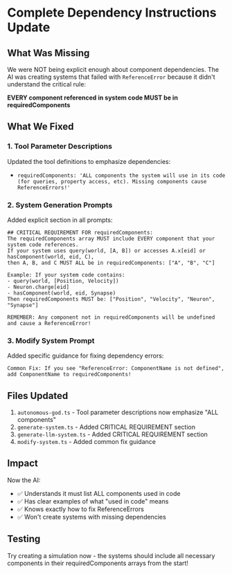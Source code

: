 # Complete Dependency Instructions Update

## What Was Missing

We were NOT being explicit enough about component dependencies. The AI was creating systems that failed with `ReferenceError` because it didn't understand the critical rule:

**EVERY component referenced in system code MUST be in requiredComponents**

## What We Fixed

### 1. Tool Parameter Descriptions
Updated the tool definitions to emphasize dependencies:
- `requiredComponents: 'ALL components the system will use in its code (for queries, property access, etc). Missing components cause ReferenceErrors!'`

### 2. System Generation Prompts
Added explicit section in all prompts:
```
## CRITICAL REQUIREMENT FOR requiredComponents:
The requiredComponents array MUST include EVERY component that your system code references.
If your system uses query(world, [A, B]) or accesses A.x[eid] or hasComponent(world, eid, C), 
then A, B, and C MUST ALL be in requiredComponents: ["A", "B", "C"]

Example: If your system code contains:
- query(world, [Position, Velocity])
- Neuron.charge[eid] 
- hasComponent(world, eid, Synapse)
Then requiredComponents MUST be: ["Position", "Velocity", "Neuron", "Synapse"]

REMEMBER: Any component not in requiredComponents will be undefined and cause a ReferenceError!
```

### 3. Modify System Prompt
Added specific guidance for fixing dependency errors:
```
Common Fix: If you see "ReferenceError: ComponentName is not defined", add ComponentName to requiredComponents!
```

## Files Updated

1. `autonomous-god.ts` - Tool parameter descriptions now emphasize "ALL components"
2. `generate-system.ts` - Added CRITICAL REQUIREMENT section
3. `generate-llm-system.ts` - Added CRITICAL REQUIREMENT section  
4. `modify-system.ts` - Added common fix guidance

## Impact

Now the AI:
- ✅ Understands it must list ALL components used in code
- ✅ Has clear examples of what "used in code" means
- ✅ Knows exactly how to fix ReferenceErrors
- ✅ Won't create systems with missing dependencies

## Testing

Try creating a simulation now - the systems should include all necessary components in their requiredComponents arrays from the start!